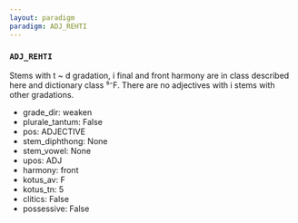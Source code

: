 ```yaml
---
layout: paradigm
paradigm: ADJ_REHTI
---
```

### ` ADJ_REHTI `

Stems with t ~ d gradation, i final and front harmony are in class described here and dictionary class ⁵⁻F. There are no adjectives with i stems with other gradations.
* grade_dir: weaken
* plurale_tantum: False
* pos: ADJECTIVE
* stem_diphthong: None
* stem_vowel: None
* upos: ADJ
* harmony: front
* kotus_av: F
* kotus_tn: 5
* clitics: False
* possessive: False
